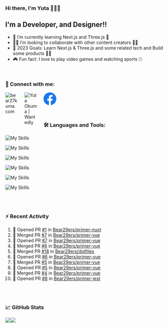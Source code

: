 ### Hi there, I'm Yuta 🤟🏻🐻

## I'm a Developer, and Designer!!

- 🌱 I’m currently learning Next.js and Three.js 🤣
- 👬🏻 I’m looking to collaborate with other content creators 👋🏻
- 🥅 2023 Goals: Learn Next.js & Three.js and some related tech and Build some products 💪🏻
- 🎮 Fun fact: I love to play video games and watching sports ⚾️

<br />

### :wave: Connect with me:

[<img align="left" alt="bear27kuma.com" width="40px" src="https://user-images.githubusercontent.com/39920490/156489586-f125813b-e344-46d6-9306-f5786684b976.jpg" style="margin-right: 20px;" />](https://bear29ers.github.io/)
[<img align="left" alt="Yuta Okuma | Wantedly" width="40px" src="https://user-images.githubusercontent.com/39920490/156489528-fdc520d6-10f1-43b6-8bf8-fadf8dcf1a90.jpg" style="margin-right: 20px;" />](https://www.wantedly.com/id/yuta_okuma_b)
[<img align="left" alt="Yuta Okuma | Facebook" width="40px" src="https://github.com/github/explore/blob/main/topics/facebook/facebook.png?raw=true" style="margin-right: 20px;" />](https://www.facebook.com/kumakuma1129/)

[//]: # '[<img align="left" alt="Yuta Okuma | Instagram" width="40px" src="https://github.com/github/explore/blob/main/topics/instagram/instagram.png?raw=true" />](https://www.instagram.com/bear_27earl/)'

<br />
<br />
<br />
<br />

### :hammer_and_wrench: Languages and Tools:

![My Skills](https://skillicons.dev/icons?i=html,css,sass,tailwind,bootstrap,js)

![My Skills](https://skillicons.dev/icons?i=ts,jquery,react,nextjs,vercel,vue)

![My Skills](https://skillicons.dev/icons?i=nodejs,express,jest,php,laravel,mysql)

![My Skills](https://skillicons.dev/icons?i=docker,git,github,githubactions,aws,linux)

![My Skills](https://skillicons.dev/icons?i=vim,neovim,lua,md,idea,vscode)

![My Skills](https://skillicons.dev/icons?i=atom,webpack,xd,ps,ai,ae)

<br />
<br />

### :zap: Recent Activity

<!--START_SECTION:activity-->

1. 💪 Opened PR [#1](https://github.com/Bear29ers/primer-nuxt/pull/1) in [Bear29ers/primer-nuxt](https://github.com/Bear29ers/primer-nuxt)
2. 🎉 Merged PR [#7](https://github.com/Bear29ers/primer-vue/pull/7) in [Bear29ers/primer-vue](https://github.com/Bear29ers/primer-vue)
3. 💪 Opened PR [#7](https://github.com/Bear29ers/primer-vue/pull/7) in [Bear29ers/primer-vue](https://github.com/Bear29ers/primer-vue)
4. 🎉 Merged PR [#6](https://github.com/Bear29ers/primer-vue/pull/6) in [Bear29ers/primer-vue](https://github.com/Bear29ers/primer-vue)
5. 🎉 Merged PR [#18](https://github.com/Bear29ers/dotfiles/pull/18) in [Bear29ers/dotfiles](https://github.com/Bear29ers/dotfiles)
6. 💪 Opened PR [#6](https://github.com/Bear29ers/primer-vue/pull/6) in [Bear29ers/primer-vue](https://github.com/Bear29ers/primer-vue)
7. 🎉 Merged PR [#5](https://github.com/Bear29ers/primer-vue/pull/5) in [Bear29ers/primer-vue](https://github.com/Bear29ers/primer-vue)
8. 💪 Opened PR [#5](https://github.com/Bear29ers/primer-vue/pull/5) in [Bear29ers/primer-vue](https://github.com/Bear29ers/primer-vue)
9. 🎉 Merged PR [#4](https://github.com/Bear29ers/primer-vue/pull/4) in [Bear29ers/primer-vue](https://github.com/Bear29ers/primer-vue)
10. 💪 Opened PR [#8](https://github.com/Bear29ers/primer-jest/pull/8) in [Bear29ers/primer-jest](https://github.com/Bear29ers/primer-jest)

<!--END_SECTION:activity-->

<br />
<br />

### :chart_with_upwards_trend: GitHub Stats

<div style="display: flex;">
    <a href="https://github.com/Bear29ers">
        <img height="200px;" src="https://github-readme-stats.vercel.app/api?username=Bear29ers&show_icons=true&theme=bear">
    </a>
    <a href="https://github.com/Bear29ers">
        <img height="200px" src="https://github-readme-stats.vercel.app/api/top-langs/?username=Bear29ers&langs_count=6&layout=compact&theme=bear">
    </a>
</div>
